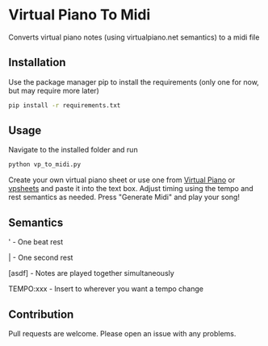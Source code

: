 # Virtual Piano To Midi
 Converts virtual piano notes (using virtualpiano.net semantics) to a midi file

## Installation

Use the package manager pip to install the requirements (only one for now, but may require more later)
```bash
pip install -r requirements.txt
```

## Usage

Navigate to the installed folder and run
```bash
python vp_to_midi.py
```

Create your own virtual piano sheet or use one from [Virtual Piano](https://virtualpiano.net/) or [vpsheets](https://vp-sheets.fly.dev/) and paste it into the text box. Adjust timing using the tempo and rest semantics as needed. Press "Generate Midi" and play your song!

## Semantics

' - One beat rest

| - One second rest

[asdf] - Notes are played together simultaneously

TEMPO:xxx - Insert to wherever you want a tempo change

## Contribution

Pull requests are welcome. Please open an issue with any problems.
